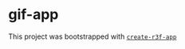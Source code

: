 # gif-app

This project was bootstrapped with [`create-r3f-app`](https://github.com/utsuboco/create-r3f-app)